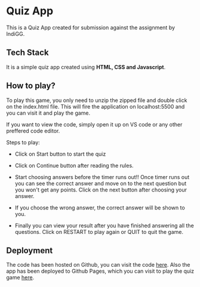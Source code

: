 # Quiz App

This is a Quiz App created for submission against the assignment by IndiGG. 

## Tech Stack

It is a simple quiz app created using **HTML, CSS and Javascript**.

## How to play?

To play this game, you only need to unzip the zipped file and double click on the index.html file. This will fire the application on localhost:5500 and you can visit it and play the game.

If you want to view the code, simply open it up on VS code or any other preffered code editor.

Steps to play:

* Click on Start button to start the quiz

* Click on Continue button after reading the rules.

* Start choosing answers before the timer runs out!! Once timer runs out you can see the correct answer and move on to the next question but you won't get any points. Click on the next button after choosing your answer.

* If you choose the wrong answer, the correct answer will be shown to you.

* Finally you can view your result after you have finished answering all the questions. Click on RESTART to play again or QUIT to quit the game.
## Deployment

The code has been hosted on Github, you can visit the code [here](https://github.com/abhishekrathi16/quiz_app).
Also the app has been deployed to Github Pages, which you can visit to play the quiz game [here](https://abhishekrathi16.github.io/quiz_app/).
